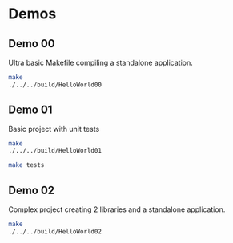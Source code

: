 # Demos

## Demo 00

Ultra basic Makefile compiling a standalone application.

```bash
make
./../../build/HelloWorld00
```

## Demo 01

Basic project with unit tests

```bash
make
./../../build/HelloWorld01

make tests
```

## Demo 02

Complex project creating 2 libraries and a standalone application.

```bash
make
./../../build/HelloWorld02
```
